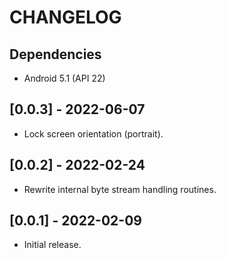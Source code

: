 # CHANGELOG

## Dependencies
- Android 5.1 (API 22)

## [0.0.3] - 2022-06-07
- Lock screen orientation (portrait).

## [0.0.2] - 2022-02-24
- Rewrite internal byte stream handling routines.

## [0.0.1] - 2022-02-09
- Initial release.
